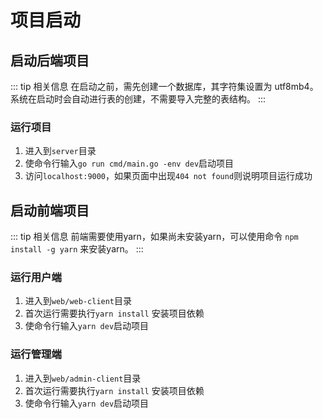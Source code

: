 # 项目启动

## 启动后端项目
::: tip 相关信息
在启动之前，需先创建一个数据库，其字符集设置为 utf8mb4。
系统在启动时会自动进行表的创建，不需要导入完整的表结构。
:::

### 运行项目
1. 进入到`server`目录
2. 使命令行输入`go run cmd/main.go -env dev`启动项目
3. 访问`localhost:9000`，如果页面中出现`404 not found`则说明项目运行成功


## 启动前端项目
::: tip 相关信息
前端需要使用yarn，如果尚未安装yarn，可以使用命令 `npm install -g yarn` 来安装yarn。
:::

### 运行用户端
1. 进入到`web/web-client`目录
2. 首次运行需要执行`yarn install` 安装项目依赖
3. 使命令行输入`yarn dev`启动项目

### 运行管理端
1. 进入到`web/admin-client`目录
2. 首次运行需要执行`yarn install` 安装项目依赖
3. 使命令行输入`yarn dev`启动项目
